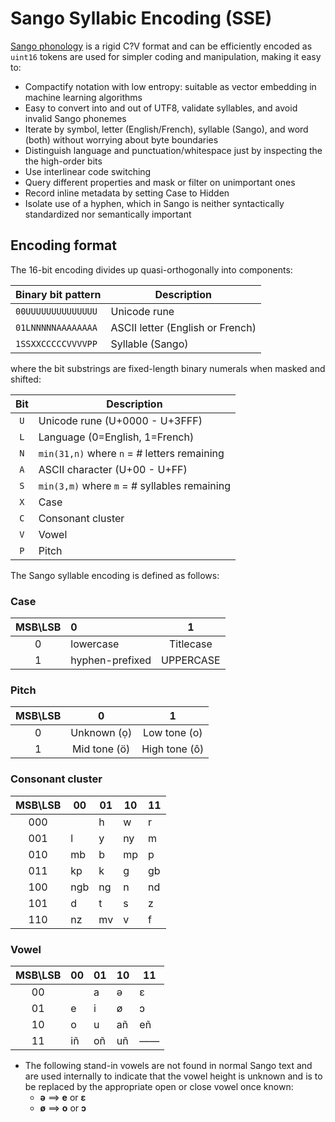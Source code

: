 # Sango Syllabic Encoding (SSE)

[Sango phonology](./phonology.md) is a rigid C?V format and can be efficiently encoded as
`uint16` tokens are used for simpler coding and manipulation, making it easy to:

- Compactify notation with low entropy: suitable as vector embedding in machine learning algorithms
- Easy to convert into and out of UTF8, validate syllables, and avoid invalid Sango phonemes
- Iterate by symbol, letter (English/French), syllable (Sango), and word (both) without worrying about byte boundaries
- Distinguish language and punctuation/whitespace just by inspecting the the high-order bits
- Use interlinear code switching
- Query different properties and mask or filter on unimportant ones
- Record inline metadata by setting Case to Hidden
- Isolate use of a hyphen, which in Sango is neither syntactically standardized nor semantically important

## Encoding format

The 16-bit encoding divides up quasi-orthogonally into components:

| Binary bit pattern | Description                      |
| ------------------ | -------------------------------- |
| `00UUUUUUUUUUUUUU` | Unicode rune                     |
| `01LNNNNNAAAAAAAA` | ASCII letter (English or French) |
| `1SSXXCCCCCVVVVPP` | Syllable (Sango)                 |

where the bit substrings are fixed-length binary numerals when masked and shifted:

| Bit | Description                                   |
| :-: | --------------------------------------------- |
| `U` | Unicode rune (U+0000 - U+3FFF)                |
| `L` | Language (0=English, 1=French)                |
| `N` | `min(31,n)` where `n` = # letters remaining   |
| `A` | ASCII character (U+00 - U+FF)                 |
| `S` | `min(3,m)` where `m` = # syllables remaining  |
| `X` | Case                                          |
| `C` | Consonant cluster                             |
| `V` | Vowel                                         |
| `P` | Pitch                                         |

The Sango syllable encoding is defined as follows:

### Case

| MSB\\LSB |        0        |     1     |
| :------: | :-------------- | :-------: |
|    0     | lowercase       | Titlecase |
|    1     | hyphen-prefixed | UPPERCASE |

### Pitch

| MSB\\LSB |       0      |       1       |
| :------: | :----------: | :-----------: |
|    0     | Unknown  (ọ) | Low  tone (o) |
|    1     | Mid tone (ö) | High tone (ô) |

### Consonant cluster

| MSB\\LSB | 00  | 01  | 10  | 11  |
| :------: | --- | --- | --- | --- |
|   000    |     | h   | w   | r   |
|   001    | l   | y   | ny  | m   |
|   010    | mb  | b   | mp  | p   |
|   011    | kp  | k   | g   | gb  |
|   100    | ngb | ng  | n   | nd  |
|   101    | d   | t   | s   | z   |
|   110    | nz  | mv  | v   | f   |

### Vowel

| MSB\\LSB | 00 | 01 | 10 | 11 |
| :------: | -- | -- | -- | -- |
|    00    |    | a  | ə  | ɛ  |
|    01    | e  | i  | ø  | ɔ  |
|    10    | o  | u  | añ | eñ |
|    11    | iñ | oñ | uñ | —— |

* The following stand-in vowels are not found in normal Sango text and are used internally to indicate that
  the vowel height is unknown and is to be replaced by the appropriate open or close vowel once known:
  - **ə** ⟹ **e** or **ɛ**
  - **ø** ⟹ **o** or **ɔ**
